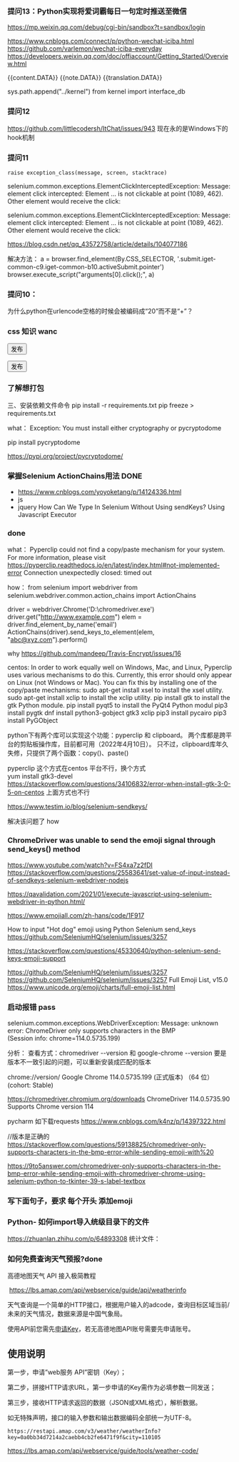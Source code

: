 
### 提问13：Python实现将爱词霸每日一句定时推送至微信

https://mp.weixin.qq.com/debug/cgi-bin/sandbox?t=sandbox/login

https://www.cnblogs.com/connect/p/python-wechat-iciba.html
https://github.com/varlemon/wechat-iciba-everyday
https://developers.weixin.qq.com/doc/offiaccount/Getting_Started/Overview.html

{{content.DATA}}
{{note.DATA}}
{{translation.DATA}}

sys.path.append("../kernel")
from kernel import interface_db


### 提问12
https://github.com/littlecodersh/ItChat/issues/943
现在永的是Windows下的hook机制

### 提问11

    raise exception_class(message, screen, stacktrace)
selenium.common.exceptions.ElementClickInterceptedException: 
Message: element click intercepted: 
Element <span class="submit iget-common-c9  iget-common-b10 activeSubmit pointer">...</span> is not clickable at point (1089, 462). Other element would receive the click: <div class="yidun_popup__mask" style="opacity: 0.3;"></div>

selenium.common.exceptions.ElementClickInterceptedException: Message: element click intercepted: Element <span class="submit iget-common-c9  iget-common-b10 activeSubmit pointer">...</span> is not clickable at point (1089, 462). Other element would receive the click: <div class="yidun_popup__mask" style="opacity: 0.3;"></div>


https://blog.csdn.net/qq_43572758/article/details/104077186

解决方法：
 a = browser.find_element(By.CSS_SELECTOR, '.submit.iget-common-c9.iget-common-b10.activeSubmit.pointer')
browser.execute_script("arguments[0].click();", a)

### 提问10：
为什么python在urlencode空格的时候会被编码成“20”而不是“+”？


### css 知识 wanc 

<button type="button" data-disab="0" class="common-editorPostBtn-EDyd1">发布</button>

<button type="button" data-disab="0" class="common-editorPostBtn-EDyd1">发布</button>

### 了解想打包


三、安装依赖文件命令
pip install -r requirements.txt
pip freeze > requirements.txt

what：
Exception: You must install either cryptography or pycryptodome

pip install pycryptodome

https://pypi.org/project/pycryptodome/

### 掌握Selenium ActionChains用法 DONE
- https://www.cnblogs.com/yoyoketang/p/14124336.html
- js
- jquery
How Can We Type In Selenium Without Using sendKeys?
Using Javascript Executor

### done

what：
 Pyperclip could not find a copy/paste mechanism for your system.
 For more information, please visit https://pyperclip.readthedocs.io/en/latest/index.html#not-implemented-error
 Connection unexpectedly closed: timed out

how：
from selenium import webdriver
from selenium.webdriver.common.action_chains import ActionChains

driver = webdriver.Chrome('D:\\chromedriver.exe')
driver.get("http://www.example.com")
elem = driver.find_element_by_name('email')
ActionChains(driver).send_keys_to_element(elem, "abc@xyz.com").perform()


why
https://github.com/mandeep/Travis-Encrypt/issues/16

centos:
In order to work equally well on Windows, Mac, and Linux, Pyperclip uses various mechanisms to do this. Currently, this error should only appear on Linux (not Windows or Mac). You can fix this by installing one of the copy/paste mechanisms:
sudo apt-get install xsel to install the xsel utility.
sudo apt-get install xclip to install the xclip utility.
pip install gtk to install the gtk Python module.
pip install pyqt5 to install the PyQt4 Python modul
pip3 install pygtk
dnf install python3-gobject gtk3 
xclip
pip3 install pycairo
pip3 install PyGObject

python下有两个库可以实现这个功能：pyperclip 和 clipboard。
两个库都是跨平台的剪贴板操作库，目前都可用（2022年4月10日）。
只不过，clipboard库年久失修，只提供了两个函数：copy()、paste()

pyperclip 这个方式在centos 平台不行，换个方式\
yum install gtk3-devel
https://stackoverflow.com/questions/34106832/error-when-install-gtk-3-0-5-on-centos
上面方式也不行

https://www.testim.io/blog/selenium-sendkeys/

解决该问题了
how



### ChromeDriver was unable to send the emoji signal through send_keys() method

https://www.youtube.com/watch?v=FS4xa7z2fDI
https://stackoverflow.com/questions/25583641/set-value-of-input-instead-of-sendkeys-selenium-webdriver-nodejs

https://qavalidation.com/2021/01/execute-javascript-using-selenium-webdriver-in-python.html/


https://www.emojiall.com/zh-hans/code/1F917

 How to input "Hot dog" emoji using Python Selenium send_keys
https://github.com/SeleniumHQ/selenium/issues/3257

https://stackoverflow.com/questions/45330640/python-selenium-send-keys-emoji-support

https://github.com/SeleniumHQ/selenium/issues/3257
https://github.com/SeleniumHQ/selenium/issues/3257
Full Emoji List, v15.0
https://www.unicode.org/emoji/charts/full-emoji-list.html
### 启动报错 pass

selenium.common.exceptions.WebDriverException: 
Message: unknown error: ChromeDriver only supports characters in the BMP      
(Session info: chrome=114.0.5735.199)

分析：
查看方式：chromedriver --version 和  google-chrome --version 要是版本不一致引起的问题，可以重新安装成匹配的版本

chrome://version/
Google Chrome	114.0.5735.199 (正式版本) （64 位） (cohort: Stable)

https://chromedriver.chromium.org/downloads
ChromeDriver 114.0.5735.90
Supports Chrome version 114

pycharm 如下载requests
https://www.cnblogs.com/k4nz/p/14397322.html

//版本是正确的
https://stackoverflow.com/questions/59138825/chromedriver-only-supports-characters-in-the-bmp-error-while-sending-emoji-with%20 

https://9to5answer.com/chromedriver-only-supports-characters-in-the-bmp-error-while-sending-emoji-with-chromedriver-chrome-using-selenium-python-to-tkinter-39-s-label-textbox

### 写下面句子，要求 每个开头 添加emoji 



### Python- 如何import导入统级目录下的文件

https://zhuanlan.zhihu.com/p/64893308
 统计文件：

### 如何免费查询天气预报?done

高德地图天气 API 接入极简教程

​     https://lbs.amap.com/api/webservice/guide/api/weatherinfo



天气查询是一个简单的HTTP接口，根据用户输入的adcode，查询目标区域当前/未来的天气情况，数据来源是中国气象局。

使用API前您需先[申请Key](https://lbs.amap.com/dev/key/app)，若无高德地图API账号需要先申请账号。

## 使用说明

第一步，申请”web服务 API”密钥（Key）；

第二步，拼接HTTP请求URL，第一步申请的Key需作为必填参数一同发送；

第三步，接收HTTP请求返回的数据（JSON或XML格式），解析数据。

如无特殊声明，接口的输入参数和输出数据编码全部统一为UTF-8。

~~~
https://restapi.amap.com/v3/weather/weatherInfo?key=0a0bb34d7214a2caebb4cb2fe6471f9f&city=110105
~~~

https://lbs.amap.com/api/webservice/guide/tools/weather-code/


